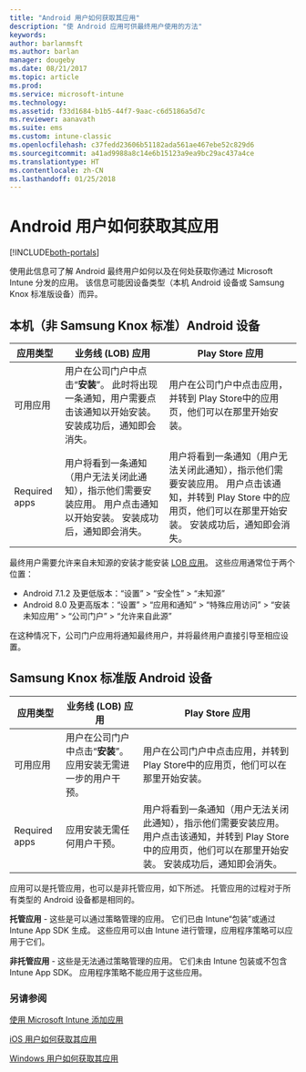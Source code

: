 ```yaml
---
title: "Android 用户如何获取其应用"
description: "使 Android 应用可供最终用户使用的方法"
keywords: 
author: barlanmsft
ms.author: barlan
manager: dougeby
ms.date: 08/21/2017
ms.topic: article
ms.prod: 
ms.service: microsoft-intune
ms.technology: 
ms.assetid: f33d1684-b1b5-44f7-9aac-c6d5186a5d7c
ms.reviewer: aanavath
ms.suite: ems
ms.custom: intune-classic
ms.openlocfilehash: c37fedd23606b51182ada561ae467ebe52c829d6
ms.sourcegitcommit: a41ad9988a8c14e6b15123a9ea9bc29ac437a4ce
ms.translationtype: HT
ms.contentlocale: zh-CN
ms.lasthandoff: 01/25/2018
---
```

# <a name="how-your-android-users-get-their-apps"></a>Android 用户如何获取其应用

[!INCLUDE[both-portals](./includes/note-for-both-portals.md)]

使用此信息可了解 Android 最终用户如何以及在何处获取你通过 Microsoft Intune 分发的应用。 该信息可能因设备类型（本机 Android 设备或 Samsung Knox 标准版设备）而异。

## <a name="native-non-samsung-knox-standard-android-devices"></a>本机（非 Samsung Knox 标准）Android 设备

| 应用类型 | 业务线 (LOB) 应用 | Play Store 应用  |
| ------------- |-------------| -----|
| 可用应用      | 用户在公司门户中点击“**安装**”。 此时将出现一条通知，用户需要点击该通知以开始安装。 安装成功后，通知即会消失。 | 用户在公司门户中点击应用，并转到 Play Store中的应用页，他们可以在那里开始安装。|
| Required apps      | 用户将看到一条通知（用户无法关闭此通知），指示他们需要安装应用。 用户点击通知以开始安装。 安装成功后，通知即会消失。    | 用户将看到一条通知（用户无法关闭此通知），指示他们需要安装应用。 用户点击该通知，并转到 Play Store 中的应用页，他们可以在那里开始安装。 安装成功后，通知即会消失。 |

最终用户需要允许来自未知源的安装才能安装 [LOB 应用](lob-apps-android.md)。 这些应用通常位于两个位置：

* Android 7.1.2 及更低版本：“设置” > “安全性” > “未知源”
* Android 8.0 及更高版本：“设置” > “应用和通知” > “特殊应用访问” > “安装未知应用” > “公司门户” > “允许来自此源”

在这种情况下，公司门户应用将通知最终用户，并将最终用户直接引导至相应设置。 


## <a name="samsung-knox-standard-android-devices"></a>Samsung Knox 标准版 Android 设备

| 应用类型 | 业务线 (LOB) 应用 | Play Store 应用  |
| ------------- |-------------| -----|
| 可用应用      | 用户在公司门户中点击“**安装**”。 应用安装无需进一步的用户干预。 | 用户在公司门户中点击应用，并转到 Play Store中的应用页，他们可以在那里开始安装。|
| Required apps      | 应用安装无需任何用户干预。    | 用户将看到一条通知（用户无法关闭此通知），指示他们需要安装应用。 用户点击该通知，并转到 Play Store 中的应用页，他们可以在那里开始安装。 安装成功后，通知即会消失。 |

应用可以是托管应用，也可以是非托管应用，如下所述。 托管应用的过程对于所有类型的 Android 设备都是相同的。

**托管应用** - 这些是可以通过策略管理的应用。 它们已由 Intune“包装”或通过 Intune App SDK 生成。 这些应用可以由 Intune 进行管理，应用程序策略可以应用于它们。

**非托管应用** - 这些是无法通过策略管理的应用。 它们未由 Intune 包装或不包含 Intune App SDK。 应用程序策略不能应用于这些应用。

### <a name="see-also"></a>另请参阅
[使用 Microsoft Intune 添加应用](apps-add.md)

[iOS 用户如何获取其应用](end-user-apps-ios.md)

[Windows 用户如何获取其应用](end-user-apps-windows.md)
